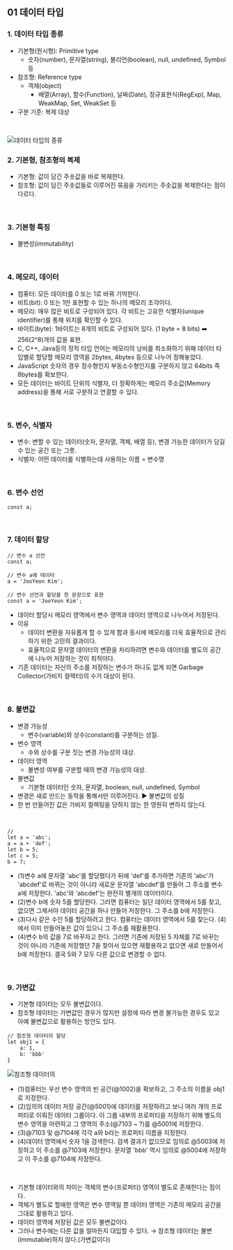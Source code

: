 ## 01 데이터 타입

### 1. 데이터 타입 종류
- 기본형(원시형): Primitive type
  - 숫자(number), 문자열(string), 불리언(boolean), null, undefined, Symbol 등
- 참조형: Reference type
  - 객체(object)
    - 배열(Array), 함수(Function), 날짜(Date), 정규표현식(RegExp), Map, WeakMap, Set, WeakSet 등
- 구분 기준: 복제 대상
<br/>

![데이터 타입의 종류](https://img1.daumcdn.net/thumb/R1280x0/?scode=mtistory2&fname=https%3A%2F%2Fblog.kakaocdn.net%2Fdn%2FAFWT1%2FbtruXTZdl7P%2F4rZkRAZWxs1wnY3gyc01h1%2Fimg.jpg)

### 2. 기본형, 참조형의 복제
- 기본형: 값이 담긴 주솟값을 바로 복재한다.
- 참조형: 값이 담긴 주솟값들로 이루어진 묶음을 가리키는 주솟값을 복제한다는 점이 다르다.
<br/>

### 3. 기본형 특징
- 불변성(immutability)
<br/>

### 4. 메모리, 데이터
- 컴퓨터: 모든 데이터를 0 또는 1로 바꿔 기억한다.
- 비트(bit): 0 또는 1만 표현할 수 있는 하나의 메모리 조각이다.
- 메모리: 매우 많은 비트로 구성되어 있다. 각 비트는 고유한 식별자(unique identifier)를 통해 위치를 확인할 수 있다.
- 바이트(byte): 1바이트는 8개의 비트로 구성되어 있다. (1 byte = 8 bits) ➡️ 256(2^8)개의 값을 표현.
- C, C++, Java등의 정적 타입 언어는 메모리의 낭비를 최소화하기 위해 데이터 타입별로 할당할 메모리 영역을 2bytes, 4bytes 등으로 나누어 정해놓았다.
- JavaScript 숫자의 경우 정수형인지 부동소수형인지를 구분하지 않고 64bits 즉 8bytes를 확보한다.
- 모든 데이터는 바이트 단위의 식별자, 더 정확하게는 메모리 주소값(Memory address)을 통해 서로 구분하고 연결할 수 있다.
<br/>

### 5. 변수, 식별자
- 변수: 변할 수 있는 데이터(숫자, 문자열, 객체, 배열 등), 변경 가능한 데이터가 담길 수 있는 공간 또는 그릇.
- 식별자: 어떤 데이터를 식별하는데 사용하는 이름 = 변수명
<br/>

### 6. 변수 선언
```
const a;
```
<br/>

### 7. 데이터 할당
```
// 변수 a 선언
const a;

// 변수 a에 데이터 
a = 'JooYeon Kim';

// 변수 선언과 할당을 한 문장으로 표현
const a = 'JooYeon Kim';
```
- 데이터 할당시 메모리 영역에서 변수 영역과 데이터 영역으로 나누어서 저장된다.
- 이유
  - 데이터 변환을 자유롭게 할 수 있게 함과 동시에 메모리를 더욱 효율적으로 관리하기 위한 고민의 결과이다.
  - 효율적으로 문자열 데이터의 변환을 처리하려면 변수와 데이터를 별도의 공간에 나누어 저장하는 것이 최적이다.
- 기존 데이터는 자신의 주소를 저장하는 변수가 하나도 없게 되면 Garbage Collector(가비지 컬렉터)의 수거 대상이 된다.
<br/>

### 8. 불변값
- 변경 가능성
  - 변수(variable)와 상수(constant)를 구분하는 성질.
- 변수 영역
  - 수와 상수를 구분 짓는 변경 가능성의 대상.
- 데이터 영역
  - 불변성 여부를 구분할 때의 변경 가능성의 대상.
- 불변값
  - 기본형 데이터인 숫자, 문자열, boolean, null, undefined, Symbol
- 변경은 새로 만드는 동작을 통해서만 이루어진다. ▶️ 불변값의 성질
- 한 번 만들어진 값은 가비지 컬렉팅을 당하지 않는 한 영원히 변하지 않는다.
<br/>

```
// 
let a = 'abc';
a = a + 'def';
let b = 5;
let c = 5;
b = 7;
```
- (1)변수 a에 문자열 'abc'를 할당했다가 뒤에 'def'를 추가하면 기존의 'abc'가 'abcdef'로 바뀌는 것이 아니라 새로운 문자열 'abcdef'를 만들어 그 주소를 변수 a에 저장한다. 'abc'와 'abcdef'는 완전히 별개의 데이터이다.
- (2)변수 b에 숫자 5를 할당한다. 그러면 컴퓨터는 일단 데이터 영역에서 5를 찾고, 없으면 그제서야 데이터 공간을 하나 만들어 저장한다. 그 주소를 b에 저장한다.
- (3)다시 같은 수인 5를 할당하려고 한다. 컴퓨터는 데이터 영역에서 5를 찾는다. (4)에서 이미 만들어놓은 값이 있으니 그 주소를 재활용한다.
- (4)변수 b의 값을 7로 바꾸자고 한다. 그러면 기존에 저장된 5 자체를 7로 바꾸는 것이 아니라 기존에 저장했던 7을 찾아서 있으면 재활용하고 없으면 새로 만들어서 b에 저장한다. 결국 5와 7 모두 다른 값으로 변경할 수 없다.
<br/>

### 9. 가변값
- 기본형 데이터는 모두 불변값이다.
- 참조형 데이터는 가변값인 경우가 많지만 설정에 따라 변경 불가능한 경우도 있고 아예 불변값으로 활용하는 방안도 있다.

```
// 참조형 데이터의 할당
let obj1 = {
    a: 1,
    b: 'bbb'
}
```

![참조형 데이터의 ](https://img1.daumcdn.net/thumb/R1280x0/?scode=mtistory2&fname=https%3A%2F%2Fblog.kakaocdn.net%2Fdn%2FcC28jk%2Fbtru8whJnxI%2FQaPzJqbX2xYfVk2FV5n9p0%2Fimg.jpg)
- (1)컴퓨터는 우선 변수 영역의 빈 공간(@1002)을 확보하고, 그 주소의 이름을 obj1로 지정한다.
- (2)임의의 데이터 저장 공간(@5001)에 데이터를 저장하려고 보니 여러 개의 프로퍼티로 이뤄진 데이터 그룹이다. 이 그룹 내부의 프로퍼티을 저장하기 위해 별도의 변수 영역을 마련하고 그 영역의 주소(@7103 ~ ?)를 @5001에 저장한다.
- (3)@7103 및 @7104에 각각 a와 b라는 프로퍼티 이름을 지정한다.
- (4)데이터 영역에서 숫자 1을 검색한다. 검색 결과가 없으므로 임의로 @5003에 저장하고 이 주소를 @7103에 저장한다. 문자열 'bbb' 역시 임의로 @5004에 저장하고 이 주소를 @7104에 저장한다.
<br/>

- 기본형 데이터와의 차이는 객체의 변수(프로퍼티) 영역이 별도로 존재한다는 점이다.
- 객체가 별도로 할애한 영역은 변수 영역일 뿐 데이터 영역은 기존의 메모리 공간을 그대로 활용하고 있다.
- 데이터 영역에 저장된 값은 모두 불변값이다.
- 그러나 변수에는 다른 값을 얼마든지 대입할 수 있다. → 참조형 데이터는 불변(immutable)하지 않다.(가변값이다)
